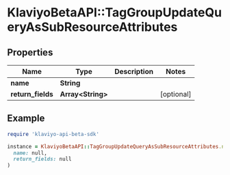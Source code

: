 # KlaviyoBetaAPI::TagGroupUpdateQueryAsSubResourceAttributes

## Properties

| Name | Type | Description | Notes |
| ---- | ---- | ----------- | ----- |
| **name** | **String** |  |  |
| **return_fields** | **Array&lt;String&gt;** |  | [optional] |

## Example

```ruby
require 'klaviyo-api-beta-sdk'

instance = KlaviyoBetaAPI::TagGroupUpdateQueryAsSubResourceAttributes.new(
  name: null,
  return_fields: null
)
```

